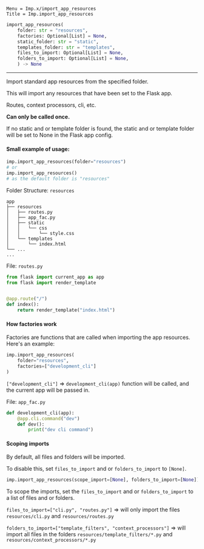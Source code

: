 ```
Menu = Imp.x/import_app_resources
Title = Imp.import_app_resources
```

```python
import_app_resources(
    folder: str = "resources",
    factories: Optional[List] = None,
    static_folder: str = "static",
    templates_folder: str = "templates",
    files_to_import: Optional[List] = None,
    folders_to_import: Optional[List] = None,
    ) -> None
```

---

Import standard app resources from the specified folder.

This will import any resources that have been set to the Flask app.

Routes, context processors, cli, etc.

**Can only be called once.**

If no static and or template folder is found, the static and or template folder will be set to None in the Flask app
config.

#### Small example of usage:

```python
imp.import_app_resources(folder="resources")
# or
imp.import_app_resources()
# as the default folder is "resources"
```

Folder Structure: `resources`

```text
app
├── resources
│   ├── routes.py
│   ├── app_fac.py
│   ├── static
│   │   └── css
│   │       └── style.css
│   └── templates
│       └── index.html
└── ...
...
```

File: `routes.py`

```python
from flask import current_app as app
from flask import render_template


@app.route("/")
def index():
    return render_template("index.html")
```

#### How factories work

Factories are functions that are called when importing the app resources. Here's an example:

```python
imp.import_app_resources(
    folder="resources",
    factories=["development_cli"]
)
```

`["development_cli"]` => `development_cli(app)` function will be called, and the current app will be passed in.

File: `app_fac.py`

```python
def development_cli(app):
    @app.cli.command("dev")
    def dev():
        print("dev cli command")
```

#### Scoping imports

By default, all files and folders will be imported.

To disable this, set `files_to_import` and or
`folders_to_import` to `[None]`.

```python
imp.import_app_resources(scope_import=[None], folders_to_import=[None])
```

To scope the imports, set the `files_to_import` and or `folders_to_import` to a list of files and or folders.

`files_to_import=["cli.py", "routes.py"]` => will only import the files `resources/cli.py`
and `resources/routes.py`

`folders_to_import=["template_filters", "context_processors"]` => will import all files in the folders
`resources/template_filters/*.py` and `resources/context_processors/*.py`
